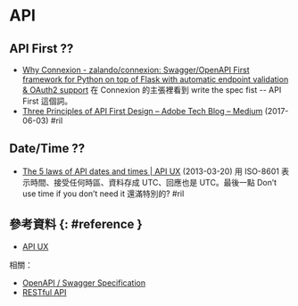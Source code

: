 # API

## API First ??

  - [Why Connexion - zalando/connexion: Swagger/OpenAPI First framework for Python on top of Flask with automatic endpoint validation & OAuth2 support](https://github.com/zalando/connexion#why-connexion) 在 Connexion 的主張裡看到 write the spec fist -- API First 這個詞。
  - [Three Principles of API First Design – Adobe Tech Blog – Medium](https://medium.com/adobetech/three-principles-of-api-first-design-fa6666d9f694) (2017-06-03) #ril

## Date/Time ??

  - [The 5 laws of API dates and times \| API UX](http://apiux.com/2013/03/20/5-laws-api-dates-and-times/) (2013-03-20) 用 ISO-8601 表示時間、接受任何時區、資料存成 UTC、回應也是 UTC。最後一點 Don’t use time if you don’t need it 還滿特別的? #ril

## 參考資料 {: #reference }

  - [API UX](http://apiux.com/)

相關：

  - [OpenAPI / Swagger Specification](swagger.md)
  - [RESTful API](rest.md)

